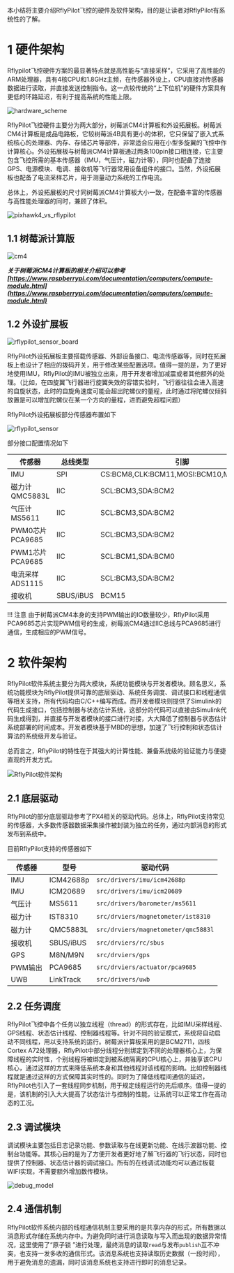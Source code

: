 本小结将主要介绍RflyPilot飞控的硬件及软件架构，目的是让读者对RflyPilot有系统性的了解。

# 1 硬件架构
Rflypilot飞控硬件方案的最显著特点就是高性能与“直接采样”，它采用了高性能的ARM处理器，具有4核CPU和1.8GHz主频，在传感器外设上，CPU直接对传感器数据进行读取，并直接发送控制指令。这一点较传统的“上下位机”的硬件方案具有更低的环路延迟，有利于提高系统的性能上限。

![hardware_scheme](img/rflypilot_hardware_scheme.jpg)

RflyPilot飞控硬件主要分为两大部分，树莓派CM4计算板和外设拓展板。树莓派CM4计算板是成品电路板，它较树莓派4B具有更小的体积，它只保留了嵌入式系统核心的处理器、内存、存储芯片等部件，非常适合应用在小型多旋翼的飞控中作计算核心。外设拓展板与树莓派CM4计算板通过两条100pin接口相连接，它主要包含飞控所需的基本传感器（IMU，气压计，磁力计等），同时也配备了连接GPS、电源模块、电调、接收机等飞行器常用设备组件的接口。当然，外设拓展板也配备了电流采样芯片，用于测量动力系统的工作电流。

总体上，外设拓展板的尺寸同树莓派CM4计算板大小一致，在配备丰富的传感器与高性能处理器的同时，兼顾了体积。

![pixhawk4_vs_rflypilot](img/rflypilot_vs_pixhawk4.jpg)


## 1.1 树莓派计算版

![cm4](img/cm4.jpg)

***关于树莓派CM4计算板的相关介绍可以参考[https://www.raspberrypi.com/documentation/computers/compute-module.html](https://www.raspberrypi.com/documentation/computers/compute-module.html)***

## 1.2 外设扩展板

![rflypilot_sensor_board](img/rflypilot_sensor_board.jpg)

RflyPilot外设拓展板主要搭载传感器、外部设备接口、电流传感器等，同时在拓展板上也设计了相应的拨码开关，用于修改某些配置选项。值得一提的是，为了更好地使用IMU，RflyPilot的IMU被独立出来，用于开发者增加减震或者其他额外的处理。（比如，在四旋翼飞行器进行旋翼失效的容错实验时，飞行器往往会进入高速的自旋状态，此时的自旋角速度可能会超出陀螺仪的量程，此时通过将陀螺仪倾斜放置是可以增加陀螺仪在某一个方向的量程，进而避免超程问题）


RflyPilot外设拓展板部分传感器布置如下

![rflypilot_sensor](img/rflypilot_hardware.jpg)

部分接口配置情况如下



|传感器|总线类型|引脚|
|----|----|----|
|IMU|SPI|CS:BCM8,CLK:BCM11,MOSI:BCM10,MISO:BCM9|
|磁力计QMC5883L|IIC|SCL:BCM3,SDA:BCM2|
|气压计MS5611|IIC|SCL:BCM3,SDA:BCM2|
|PWM0芯片PCA9685|IIC|SCL:BCM3,SDA:BCM2|
|PWM1芯片PCA9685|IIC|SCL:BCM1,SDA:BCM0|
|电流采样ADS1115|IIC|SCL:BCM3,SDA:BCM2|
|接收机|SBUS/iBUS|BCM15|

!!! 注意
    由于树莓派CM4本身的支持PWM输出的IO数量较少，RflyPilot采用PCA9685芯片实现PWM信号的生成，树莓派CM4通过IIC总线与PCA9685进行通信，生成相应的PWM信号。

# 2 软件架构
RflyPilot软件系统主要分为两大模块，系统功能模块与开发者模块。顾名思义，系统功能模块为RflyPilot提供可靠的底层驱动、系统任务调度、调试接口和线程通信等相关支持，所有代码均由C/C++编写而成。而开发者模块则提供了Simulink的代码生成接口，包括控制器与状态估计系统，这部分的代码可以直接由Simulink代码生成得到，并直接与开发者模块的接口进行对接，大大降低了控制器与状态估计系统部署的时间成本。开发者模块基于MBD的思想，加速了飞行控制和状态估计算法的系统级开发与验证。

总而言之，RflyPilot的特性在于其强大的计算性能、兼备系统级的验证能力与便捷直观的开发方式。

![RflyPilot软件架构](img/1-1.png)


## 2.1 底层驱动
RflyPilot的部分底层驱动参考了PX4相关的驱动代码。总体上，RflyPilot支持常见的传感器，大多数传感器数据采集操作被封装为独立的任务，通过内部消息的形式发布到系统中。

目前RflyPilot支持的传感器如下

|传感器|型号|驱动代码|
|----|----|----|
|IMU|ICM42688p|``src/drivers/imu/icm42688p``|
|IMU|ICM20689|``src/drivers/imu/icm20689``|
|气压计|MS5611|``src/drivers/barometer/ms5611``|
|磁力计|IST8310|``src/drviers/magnetometer/ist8310``|
|磁力计|QMC5883L|``src/drviers/magnetometer/qmc5883l``|
|接收机|SBUS/iBUS|``src/drviers/rc/sbus``|
|GPS|M8N/M9N|``src/drviers/gps``|
|PWM输出|PCA9685|``src/drviers/actuator/pca9685``|
|UWB|LinkTrack|``src/drivers/uwb``|


## 2.2 任务调度
RflyPilot飞控中各个任务以独立线程（thread）的形式存在，比如IMU采样线程、GPS线程、状态估计线程、控制器线程等。针对不同的验证模式，系统将自动启动不同线程，用以支持系统的运行。树莓派计算板采用的是BCM2711，四核Cortex A72处理器，RflyPilot中部分线程分别绑定到不同的处理器核心上，为保障线程的实时性，个别线程将被绑定到被系统隔离的CPU核心上，并独享该CPU核心，通过这样的方式来降低系统本身和其他线程对该线程的影响。比如控制器线程就是通过这样的方式保障其实时性的。同时为了降低线程间通信的延迟，RflyPilot也引入了一套线程同步机制，用于规定线程运行的先后顺序。值得一提的是，该机制的引入大大提高了状态估计与控制的性能，让系统可以正常工作在高动态的工况。


## 2.3 调试模块
调试模块主要包括日志记录功能、参数读取与在线更新功能、在线示波器功能、控制台功能等。其核心目的是为了方便开发者更好地了解飞行器的飞行状态，同时也提供了控制器、状态估计器的调试接口。所有的在线调试功能均可以通过板载WIFI实现，不需要额外增加数传模块。

![debug_model](img/debug_model.jpg)

## 2.4 通信机制

RflyPilot软件系统内部的线程通信机制主要采用的是共享内存的形式，所有数据以消息形式存储在系统内存中。为避免同时进行消息读取与写入而出现的数据异常情况，这里使用了“原子锁
”进行处理，最终消息的读取``read``与发布``publish``互不冲突，也支持一发多收的通信形式。该消息系统也支持读取历史数据（一段时间），用于避免消息的遗漏，同时该消息系统也支持进行即时的消息记录。




